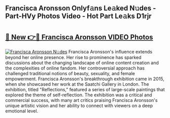 ## Francisca Aronsson Onlyf𝚊ns Le𝚊ked N𝚞des - Part-HVy Photos Video - Hot Part Le𝚊ks D1rjr

# <h2><a href="http://ab76573.deff.icu/?id=Francisca+Aronsson">🔗 New 👉🔴 Francisca Aronsson VIDEO Photos</a></h2>

[![Francisca Aronsson N𝚞des](https://i.imgur.com/rIISA9y.gif)](http://ab76573.deff.icu/?id=Francisca+Aronsson)
Francisca Aronsson's influence extends beyond her online presence. Her rise to prominence has sparked discussions about the changing landscape of online content creation and the complexities of online fandom. Her controversial approach has challenged traditional notions of beauty, sexuality, and female empowerment. Francisca Aronsson's breakthrough exhibition came in 2015, when she showcased her work at the Saatchi Gallery in London. The exhibition, titled "Reflections," featured a series of large-scale paintings that explored the theme of self-reflection. The exhibition was a critical and commercial success, with many art critics praising Francisca Aronsson's unique artistic vision and her ability to connect with viewers on a deep emotional level.
